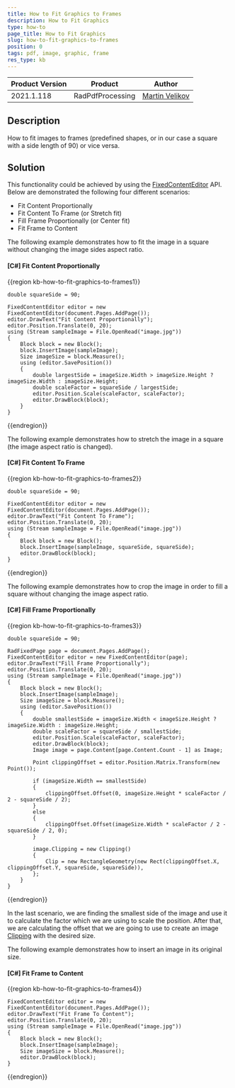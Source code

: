 ```yaml
---
title: How to Fit Graphics to Frames
description: How to Fit Graphics
type: how-to
page_title: How to Fit Graphics
slug: how-to-fit-graphics-to-frames
position: 0
tags: pdf, image, graphic, frame
res_type: kb
---
```


<table>
<thead>
	<tr>
		<th>Product Version</th>
		<th>Product</th>
		<th>Author</th>
	</tr>
</thead>
<tbody>
	<tr>
		<td>2021.1.118</td>
		<td>RadPdfProcessing</td>
		<td><a href="https://www.telerik.com/blogs/author/martin-velikov">Martin Velikov</a></td>
	</tr>
</tbody>
</table>

## Description

How to fit images to frames (predefined shapes, or in our case a square with a side length of 90) or vice versa.

## Solution

This functionality could be achieved by using the [FixedContentEditor](https://docs.telerik.com/devtools/document-processing/libraries/radpdfprocessing/editing/fixedcontenteditor) API. Below are demonstrated the following four different scenarios:

* Fit Content Proportionally
* Fit Content To Frame (or Stretch fit)
* Fill Frame Proportionally (or Center fit)
* Fit Frame to Content

The following example demonstrates how to fit the image in a square without changing the image sides aspect ratio.
#### __[C#] Fit Content Proportionally__

{{region kb-how-to-fit-graphics-to-frames1}}

    double squareSide = 90;

    FixedContentEditor editor = new FixedContentEditor(document.Pages.AddPage());
    editor.DrawText("Fit Content Proportionally");
    editor.Position.Translate(0, 20);
    using (Stream sampleImage = File.OpenRead("image.jpg"))
    {
        Block block = new Block();
        block.InsertImage(sampleImage);
        Size imageSize = block.Measure();
        using (editor.SavePosition())
        {
            double largestSide = imageSize.Width > imageSize.Height ? imageSize.Width : imageSize.Height;
            double scaleFactor = squareSide / largestSide;
            editor.Position.Scale(scaleFactor, scaleFactor);
            editor.DrawBlock(block);
        }
    }
	
{{endregion}}

The following example demonstrates how to stretch the image in a square (the image aspect ratio is changed).
#### __[C#] Fit Content To Frame__

{{region kb-how-to-fit-graphics-to-frames2}}

    double squareSide = 90;
    
    FixedContentEditor editor = new FixedContentEditor(document.Pages.AddPage());
    editor.DrawText("Fit Content To Frame");
    editor.Position.Translate(0, 20);
    using (Stream sampleImage = File.OpenRead("image.jpg"))
    {
        Block block = new Block();
        block.InsertImage(sampleImage, squareSide, squareSide);
        editor.DrawBlock(block);
    }
 
{{endregion}}

The following example demonstrates how to crop the image in order to fill a square without changing the image aspect ratio.
#### __[C#] Fill Frame Proportionally__

{{region kb-how-to-fit-graphics-to-frames3}}

    double squareSide = 90;

    RadFixedPage page = document.Pages.AddPage();
    FixedContentEditor editor = new FixedContentEditor(page);
    editor.DrawText("Fill Frame Proportionally");
    editor.Position.Translate(0, 20);
    using (Stream sampleImage = File.OpenRead("image.jpg"))
    {
        Block block = new Block();
        block.InsertImage(sampleImage);
        Size imageSize = block.Measure();
        using (editor.SavePosition())
        {
            double smallestSide = imageSize.Width < imageSize.Height ? imageSize.Width : imageSize.Height;
            double scaleFactor = squareSide / smallestSide;
            editor.Position.Scale(scaleFactor, scaleFactor);
            editor.DrawBlock(block);
            Image image = page.Content[page.Content.Count - 1] as Image;

            Point clippingOffset = editor.Position.Matrix.Transform(new Point());

            if (imageSize.Width == smallestSide)
            {
                clippingOffset.Offset(0, imageSize.Height * scaleFactor / 2 - squareSide / 2);
            }
            else
            {
                clippingOffset.Offset(imageSize.Width * scaleFactor / 2 - squareSide / 2, 0);
            }

            image.Clipping = new Clipping()
            {
                Clip = new RectangleGeometry(new Rect(clippingOffset.X, clippingOffset.Y, squareSide, squareSide)),
            };
        }
    }
 
{{endregion}}

In the last scenario, we are finding the smallest side of the image and use it to calculate the factor which we are using to scale the position. After that, we are calculating the offset that we are going to use to create an image [Clipping](https://docs.telerik.com/devtools/document-processing/libraries/radpdfprocessing/concepts/clipping) with the desired size. 


The following example demonstrates how to insert an image in its original size.
#### __[C#] Fit Frame to Content__

{{region kb-how-to-fit-graphics-to-frames4}}

    FixedContentEditor editor = new FixedContentEditor(document.Pages.AddPage());
    editor.DrawText("Fit Frame To Content");
    editor.Position.Translate(0, 20);
    using (Stream sampleImage = File.OpenRead("image.jpg"))
    {
        Block block = new Block();
        block.InsertImage(sampleImage);
        Size imageSize = block.Measure();
        editor.DrawBlock(block);
    }
 
{{endregion}}
